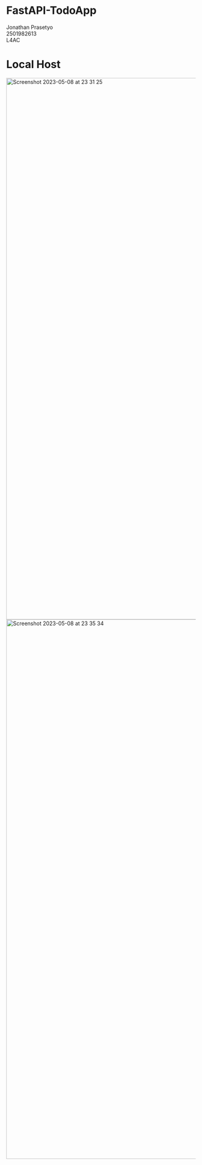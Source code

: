 # FastAPI-TodoApp
Jonathan Prasetyo                                                                                                                           
2501982613                                                                                                                                                                                                                             
L4AC

# Local Host 
<img width="1436" alt="Screenshot 2023-05-08 at 23 31 25" src="https://user-images.githubusercontent.com/91464711/236879492-72c217fd-784b-45c5-82c2-aaefa7cb3207.png">
<img width="1431" alt="Screenshot 2023-05-08 at 23 35 34" src="https://user-images.githubusercontent.com/91464711/236879991-d790f465-134f-4cdf-9769-ba5ec2e68b45.png">
